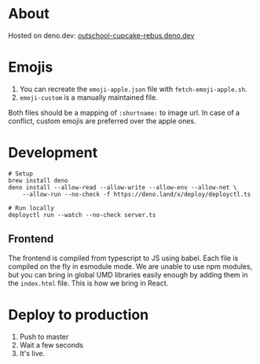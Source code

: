 # About

Hosted on deno.dev: [outschool-cupcake-rebus.deno.dev](https://outschool-cupcake-rebus.deno.dev)

# Emojis

1. You can recreate the `emoji-apple.json` file with `fetch-emoji-apple.sh`.
2. `emoji-custom` is a manually maintained file.

Both files should be a mapping of `:shortname:` to image url.
In case of a conflict, custom emojis are preferred over the apple ones.

# Development

```shell
# Setup
brew install deno
deno install --allow-read --allow-write --allow-env --allow-net \
    --allow-run --no-check -f https://deno.land/x/deploy/deployctl.ts

# Run locally
deployctl run --watch --no-check server.ts
```

## Frontend

The frontend is compiled from typescript to JS using babel. 
Each file is compiled on the fly in esmodule mode.
We are unable to use npm modules, but you can bring in global UMD libraries easily enough by adding them in the `index.html` file.
This is how we bring in React.

# Deploy to production

1. Push to master
2. Wait a few seconds
3. It's live.

